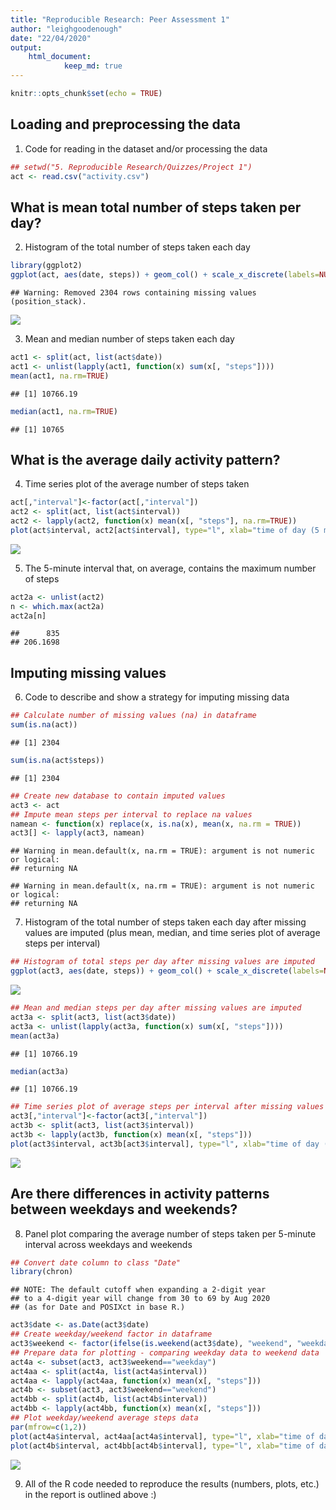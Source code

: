 ```yaml
---
title: "Reproducible Research: Peer Assessment 1"
author: "leighgoodenough"
date: "22/04/2020"
output: 
    html_document:
            keep_md: true
---
```



```r
knitr::opts_chunk$set(echo = TRUE)
```

## Loading and preprocessing the data

1. Code for reading in the dataset and/or processing the data


```r
## setwd("5. Reproducible Research/Quizzes/Project 1")
act <- read.csv("activity.csv")
```

## What is mean total number of steps taken per day?

2. Histogram of the total number of steps taken each day


```r
library(ggplot2)
ggplot(act, aes(date, steps)) + geom_col() + scale_x_discrete(labels=NULL) + labs(title="Steps per Day") 
```

```
## Warning: Removed 2304 rows containing missing values (position_stack).
```

![](PA1_template_files/figure-html/project1_2-1.png)<!-- -->

3. Mean and median number of steps taken each day


```r
act1 <- split(act, list(act$date))
act1 <- unlist(lapply(act1, function(x) sum(x[, "steps"])))
mean(act1, na.rm=TRUE)
```

```
## [1] 10766.19
```

```r
median(act1, na.rm=TRUE)
```

```
## [1] 10765
```

## What is the average daily activity pattern?

4. Time series plot of the average number of steps taken


```r
act[,"interval"]<-factor(act[,"interval"])
act2 <- split(act, list(act$interval))
act2 <- lapply(act2, function(x) mean(x[, "steps"], na.rm=TRUE))
plot(act$interval, act2[act$interval], type="l", xlab="time of day (5 min. interval)", ylab="ave. no. of steps")
```

![](PA1_template_files/figure-html/project1_4-1.png)<!-- -->

5. The 5-minute interval that, on average, contains the maximum number of steps


```r
act2a <- unlist(act2)
n <- which.max(act2a)
act2a[n]
```

```
##      835 
## 206.1698
```

## Imputing missing values

6. Code to describe and show a strategy for imputing missing data


```r
## Calculate number of missing values (na) in dataframe
sum(is.na(act))
```

```
## [1] 2304
```

```r
sum(is.na(act$steps))
```

```
## [1] 2304
```

```r
## Create new database to contain imputed values
act3 <- act
## Impute mean steps per interval to replace na values
namean <- function(x) replace(x, is.na(x), mean(x, na.rm = TRUE))
act3[] <- lapply(act3, namean)
```

```
## Warning in mean.default(x, na.rm = TRUE): argument is not numeric or logical:
## returning NA

## Warning in mean.default(x, na.rm = TRUE): argument is not numeric or logical:
## returning NA
```

7. Histogram of the total number of steps taken each day after missing values 
are imputed (plus mean, median, and time series plot of average steps per interval)


```r
## Histogram of total steps per day after missing values are imputed
ggplot(act3, aes(date, steps)) + geom_col() + scale_x_discrete(labels=NULL) + labs(title="Steps per Day")
```

![](PA1_template_files/figure-html/project1_7-1.png)<!-- -->

```r
## Mean and median steps per day after missing values are imputed
act3a <- split(act3, list(act3$date))
act3a <- unlist(lapply(act3a, function(x) sum(x[, "steps"])))
mean(act3a)
```

```
## [1] 10766.19
```

```r
median(act3a)
```

```
## [1] 10766.19
```

```r
## Time series plot of average steps per interval after missing values are imputed
act3[,"interval"]<-factor(act3[,"interval"])
act3b <- split(act3, list(act3$interval))
act3b <- lapply(act3b, function(x) mean(x[, "steps"]))
plot(act3$interval, act3b[act3$interval], type="l", xlab="time of day (5 min. interval)", ylab="ave. no. of steps")
```

![](PA1_template_files/figure-html/project1_7-2.png)<!-- -->

## Are there differences in activity patterns between weekdays and weekends?

8. Panel plot comparing the average number of steps taken per 5-minute interval 
across weekdays and weekends


```r
## Convert date column to class "Date"
library(chron)
```

```
## NOTE: The default cutoff when expanding a 2-digit year
## to a 4-digit year will change from 30 to 69 by Aug 2020
## (as for Date and POSIXct in base R.)
```

```r
act3$date <- as.Date(act3$date)
## Create weekday/weekend factor in dataframe
act3$weekend <- factor(ifelse(is.weekend(act3$date), "weekend", "weekday"))
## Prepare data for plotting - comparing weekday data to weekend data
act4a <- subset(act3, act3$weekend=="weekday")
act4aa <- split(act4a, list(act4a$interval))
act4aa <- lapply(act4aa, function(x) mean(x[, "steps"]))
act4b <- subset(act3, act3$weekend=="weekend")
act4bb <- split(act4b, list(act4b$interval))
act4bb <- lapply(act4bb, function(x) mean(x[, "steps"]))
## Plot weekday/weekend average steps data
par(mfrow=c(1,2))
plot(act4a$interval, act4aa[act4a$interval], type="l", xlab="time of day (5 min. interval)", ylab="ave. no. of steps", main = "Weekday")
plot(act4b$interval, act4bb[act4b$interval], type="l", xlab="time of day (5 min. interval)", ylab="ave. no. of steps", main = "Weekend")
```

![](PA1_template_files/figure-html/project1_8-1.png)<!-- -->

9. All of the R code needed to reproduce the results (numbers, plots, etc.) in the report is outlined above :)
